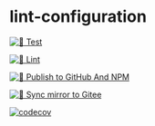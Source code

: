 # lint-configuration

[![🧪 Test](https://github.com/ljtang2009/lint-configuration/actions/workflows/test.yml/badge.svg)](https://github.com/ljtang2009/lint-configuration/actions/workflows/test.yml)

[![🧹 Lint](https://github.com/ljtang2009/lint-configuration/actions/workflows/lint.yml/badge.svg)](https://github.com/ljtang2009/lint-configuration/actions/workflows/lint.yml)

[![📢 Publish to GitHub And NPM](https://github.com/ljtang2009/lint-configuration/actions/workflows/publish-github-npm.yml/badge.svg)](https://github.com/ljtang2009/lint-configuration/actions/workflows/publish-github-npm.yml)

[![🔀 Sync mirror to Gitee](https://github.com/ljtang2009/lint-configuration/actions/workflows/sync-gitee.yml/badge.svg)](https://github.com/ljtang2009/lint-configuration/actions/workflows/sync-gitee.yml)

[![codecov](https://codecov.io/gh/ljtang2009/lint-configuration/graph/badge.svg?token=tnzJK8PqsW)](https://codecov.io/gh/ljtang2009/lint-configuration)
